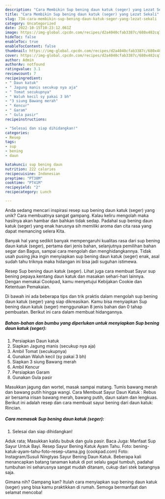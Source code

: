 ```yaml
---
description: "Cara Membikin Sup bening daun katuk (seger) yang Lezat Sekali"
title: "Cara Membikin Sup bening daun katuk (seger) yang Lezat Sekali"
slug: 734-cara-membikin-sup-bening-daun-katuk-seger-yang-lezat-sekali
category: Uncategorized
date: 2022-10-15T10:23:12.061Z
image: https://img-global.cpcdn.com/recipes/d2a4040cfab3387c/680x482cq70/sup-bening-daun-katuk-seger-foto-resep-utama.jpg
hideToc: false
enableToc: true
enableTocContent: false
thumbnail: https://img-global.cpcdn.com/recipes/d2a4040cfab3387c/680x482cq70/sup-bening-daun-katuk-seger-foto-resep-utama.jpg
cover: https://img-global.cpcdn.com/recipes/d2a4040cfab3387c/680x482cq70/sup-bening-daun-katuk-seger-foto-resep-utama.jpg
author: Admin
authorAv: notfound
ratingvalue: 3.1
reviewcount: 7
recipeingredient:
- " Daun katuk"
- " Jagung manis secukup nya aja"
- " Tomat secukupnya"
- " Waluh kecil sy pakai 3 bh"
- "3 siung Bawang merah"
- " Kencur"
- " Garam"
- " Gula pasir"
recipeinstructions:

- "Selesai dan siap dihidangkan!"
categories:
- Resep
tags:
- sup
- bening
- daun

katakunci: sup bening daun 
nutrition: 222 calories
recipecuisine: Indonesian
preptime: "PT38M"
cooktime: "PT41M"
recipeyield: "2"
recipecategory: Lunch

---
```





Anda sedang mencari inspirasi resep sup bening daun katuk (seger) yang unik? Cara membuatnya sangat gampang. Kalau keliru mengolah maka hasilnya akan hambar dan bahkan tidak sedap. Padahal sup bening daun katuk (seger) yang enak harusnya sih memiliki aroma dan cita rasa yang dapat memancing selera Kita.





Banyak hal yang sedikit banyak mempengaruhi kualitas rasa dari sup bening daun katuk (seger), pertama dari jenis bahan, selanjutnya pemilihan bahan segar dan Bagus, sampai cara mengolah dan menghidangkannya. Tidak usah pusing jika ingin menyiapkan sup bening daun katuk (seger) enak,      asal sudah tahu triknya maka hidangan ini bisa jadi suguhan istimewa.














Resep Sup bening daun katuk (seger). Lihat juga cara membuat Sayur sup bening pepaya.kentang daun katuk dan masakan sehari-hari lainnya. Dengan memakai Cookpad, kamu menyetujui Kebijakan Cookie dan Ketentuan Pemakaian.






Di bawah ini ada beberapa tips dan trik praktis dalam mengolah sup bening daun katuk (seger) yang siap dikreasikan. Kamu bisa menyiapkan Sup bening daun katuk (seger) menggunakan 8 jenis bahan dan 0 tahap pembuatan. Berikut ini cara dalam membuat hidangannya.

<!--inarticleads1-->

##### Bahan-bahan dan bumbu yang diperlukan untuk menyiapkan Sup bening daun katuk (seger):

1. Persiapkan  Daun katuk
1. Siapkan  Jagung manis (secukup nya aja)
1. Ambil  Tomat (secukupnya)
1. Gunakan  Waluh kecil (sy pakai 3 bh)
1. Siapkan 3 siung Bawang merah
1. Ambil  Kencur
1. Persiapkan  Garam
1. Gunakan  Gula pasir


Masukkan jagung dan wortel, masak sampai matang. Tumis bawang merah dan bawang putih hingga wangi. Cara Membuat Sayur Daun Katuk : Rebus air bersama irisan bawang merah, bawang putih, daun salam dan lengkuas. Berikut ini adalah resep dan cara membuat sayur bening dari daun katuk: Rincian. 

<!--inarticleads2-->

##### Cara memasak Sup bening daun katuk (seger):


1. Selesai dan siap dihidangkan!

Aduk rata; Masukkan kaldu bubuk dan gula pasir. Baca Juga: Manfaat Sup Sayur Untuk Bayi. Resep Sayur Bening Katuk Ayam Tahu. Foto: bening-katuk-ayam-tahu-foto-resep-utama.jpg (cookpad.com) Foto: Instagram/Susuli Ningtyas Sayur Bening Daun Katuk. Beberapa kali menancapkan batang tanaman katuk di pot selalu gagal tumbuh, padahal tumbuhan ini seharusnya sangat mudah ditanam, cukup dari stek batangnya saja. 

Gimana nih? Gampang kan? Itulah cara menyiapkan sup bening daun katuk (seger) yang bisa kamu praktikkan di rumah. Semoga bermanfaat dan selamat mencoba!
